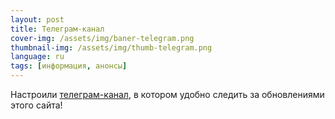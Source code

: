 ```yaml
---
layout: post
title: Телеграм-канал
cover-img: /assets/img/baner-telegram.png
thumbnail-img: /assets/img/thumb-telegram.png
language: ru
tags: [информация, анонсы]
---
```

Настроили [телеграм-канал][a85077ec], в котором удобно следить за обновлениями этого сайта!

  [a85077ec]: https://t.me/toponim "Информационный канал в поддержку этого блога"
